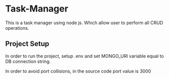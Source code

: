 # Task-Manager
 This is a task manager using node js. Which allow user to perform all CRUD operations.

## Project Setup

In order to run the project, setup .env and set MONGO_URI variable equal to DB connection string.

In order to avoid port collisions, in the source code port value is 3000
